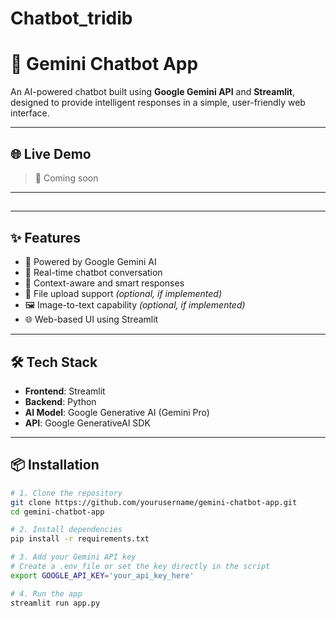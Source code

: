 # Chatbot_tridib
# 🤖 Gemini Chatbot App

An AI-powered chatbot built using **Google Gemini API** and **Streamlit**, designed to provide intelligent responses in a simple, user-friendly web interface.

---

## 🌐 Live Demo

> 🚀 Coming soon 

---

##

---

## ✨ Features

* 🔮 Powered by Google Gemini AI
* 💬 Real-time chatbot conversation
* 🧠 Context-aware and smart responses
* 📁 File upload support *(optional, if implemented)*
* 🖼️ Image-to-text capability *(optional, if implemented)*
* 🌐 Web-based UI using Streamlit

---

## 🛠️ Tech Stack

* **Frontend**: Streamlit
* **Backend**: Python
* **AI Model**: Google Generative AI (Gemini Pro)
* **API**: Google GenerativeAI SDK

---

## 📦 Installation

```bash
# 1. Clone the repository
git clone https://github.com/yourusername/gemini-chatbot-app.git
cd gemini-chatbot-app

# 2. Install dependencies
pip install -r requirements.txt

# 3. Add your Gemini API key
# Create a .env file or set the key directly in the script
export GOOGLE_API_KEY='your_api_key_here'

# 4. Run the app
streamlit run app.py
```
